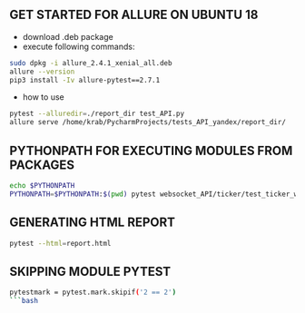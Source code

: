 ## GET STARTED FOR ALLURE ON UBUNTU 18

* download .deb package 
* execute following commands:
```bash
sudo dpkg -i allure_2.4.1_xenial_all.deb
allure --version
pip3 install -Iv allure-pytest==2.7.1

```
* how to use
```bash
pytest --alluredir=./report_dir test_API.py
allure serve /home/krab/PycharmProjects/tests_API_yandex/report_dir/

```
## PYTHONPATH FOR EXECUTING MODULES FROM PACKAGES 

```bash
echo $PYTHONPATH 
PYTHONPATH=$PYTHONPATH:$(pwd) pytest websocket_API/ticker/test_ticker_ws.py 
```
## GENERATING HTML REPORT

```bash
pytest --html=report.html
```
## SKIPPING MODULE PYTEST

```bash
pytestmark = pytest.mark.skipif('2 == 2')
```bash
